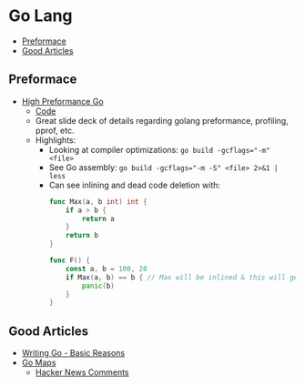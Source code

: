 # Go Lang

<!-- TOC depthFrom:2 -->

- [Preformace](#preformace)
- [Good Articles](#good-articles)

<!-- /TOC -->

## Preformace

- [High Preformance Go](https://go-talks.appspot.com/github.com/davecheney/high-performance-go-workshop/high-performance-go-workshop.slide)
    - [Code](https://github.com/davecheney/high-performance-go-workshop)
    - Great slide deck of details regarding golang preformance, profiling, pprof, etc.
    - Highlights:
        - Looking at compiler optimizations: `go build -gcflags="-m" <file>`
        - See Go assembly: `go build -gcflags="-m -S" <file> 2>&1 | less`
        - Can see inlining and dead code deletion with:
            ```go
            func Max(a, b int) int {
                if a > b {
                    return a
                }
                return b
            }

            func F() {
                const a, b = 100, 20
                if Max(a, b) == b { // Max will be inlined & this will get fully optimized out
                    panic(b)
                }
            }
            ```

## Good Articles

- [Writing Go - Basic Reasons](https://www.commandercoriander.net/blog/2017/12/31/writing-go/)
- [Go Maps](https://dave.cheney.net/2018/05/29/how-the-go-runtime-implements-maps-efficiently-without-generics)
    - [Hacker News Comments](https://news.ycombinator.com/item?id=17915371)

